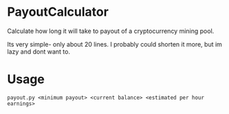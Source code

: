 # PayoutCalculator
Calculate how long it will take to payout of a cryptocurrency mining pool.

Its very simple- only about 20 lines. I probably could shorten it more, but im lazy and dont want to.

# Usage
`payout.py <minimum payout> <current balance> <estimated per hour earnings>`
